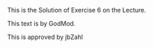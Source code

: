 This is the Solution of Exercise 6 on the Lecture.

This text is by GodMod.

This is approved by jbZahl
